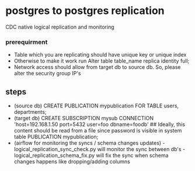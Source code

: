# postgres to postgres replication
CDC native logical replication and monitoring



### prerequirment
- Table which you are replicating should have unique key or unique index
- Otherwise to make it work run Alter table table_name replica identity full;
- Network access should allow from target db to source db. So, please alter the security group IP's

## steps
- (source db)
        CREATE PUBLICATION mypublication FOR TABLE users, departments; 
- (target db)
        CREATE SUBSCRIPTION mysub
        CONNECTION 'host=192.168.1.50 port=5432 user=foo dbname=foodb' ## Ideally, this content should be read from a file since password is visible in system table
        PUBLICATION mypublication; 
- (airflow for monitoring the syncs / schema changes updates)
        - logical_replication_sync_check.py will monitor the sync between db's
        - logical_replication_schema_fix.py will fix the sync when schema changes happens   like dropping/adding columns
